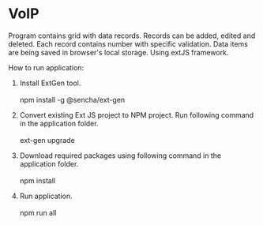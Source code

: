 # VoIP
Program contains grid with data records. Records can be added, edited and deleted. Each record contains number with specific validation. Data items are being saved in browser's local storage. Using extJS framework.

How to run application:

1. Install ExtGen tool.<br><br>
npm install -g @sencha/ext-gen

2. Convert existing Ext JS project to NPM project. Run following command in the application folder.<br><br>
ext-gen upgrade

3. Download required packages using following command in the application folder.<br><br>
npm install

4. Run application.<br><br>
npm run all
